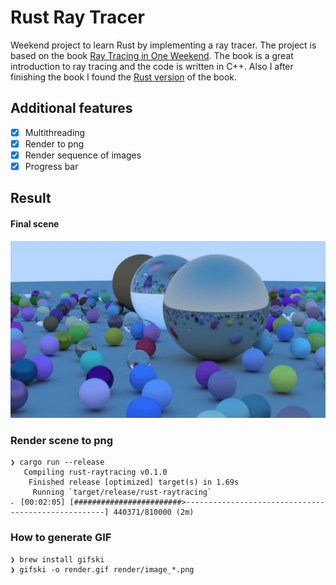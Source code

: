 # Rust Ray Tracer

Weekend project to learn Rust by implementing a ray tracer. The project is based on the book [Ray Tracing in One Weekend](https://raytracing.github.io/books/RayTracingInOneWeekend.html). The book is a great introduction to ray tracing and the code is written in C++. Also I after finishing the book I found the [Rust version](https://misterdanb.github.io/raytracinginrust/) of the book.

## Additional features

- [x] Multithreading
- [x] Render to png
- [x] Render sequence of images
- [x] Progress bar

## Result

#### Final scene

![Result](./screenshots/result.png)

### Render scene to png

```plain
❯ cargo run --release
   Compiling rust-raytracing v0.1.0
    Finished release [optimized] target(s) in 1.69s
     Running `target/release/rust-raytracing`
⠄ [00:02:05] [########################>----------------------------------------------------] 440371/810000 (2m)
```

### How to generate GIF

```plain
❯ brew install gifski
❯ gifski -o render.gif render/image_*.png
```
